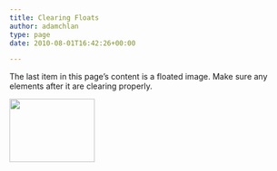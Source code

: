```yaml
---
title: Clearing Floats
author: adamchlan
type: page
date: 2010-08-01T16:42:26+00:00

---
```

The last item in this page&#8217;s content is a floated image. Make sure any elements after it are clearing properly.

<img class="alignleft size-thumbnail image-827" title="Camera" src="https://via.placeholder.com/150/112" alt="" width="150" height="112" srcset="https://via.placeholder.com/640 640w, https://via.placeholder.com/300 300w" sizes="(max-width: 150px) 100vw, 150px" />